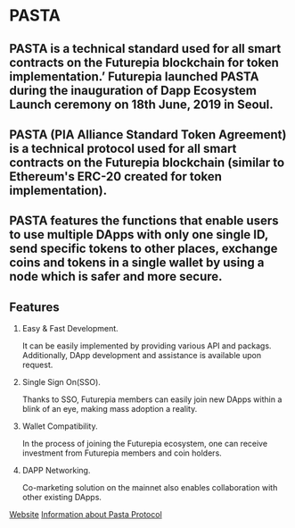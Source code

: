 # PASTA

## PASTA is a technical standard used for all smart contracts on the Futurepia blockchain for token implementation.’ Futurepia launched PASTA during the inauguration of Dapp Ecosystem Launch ceremony on 18th June, 2019 in Seoul.

## PASTA (PIA Alliance Standard Token Agreement) is a technical protocol used for all smart contracts on the Futurepia blockchain (similar to Ethereum's ERC-20 created for token implementation).


## PASTA features the functions that enable users to use multiple DApps with only one single ID, send specific tokens to other places, exchange coins and tokens in a single wallet by using a node which is safer and more secure.

## Features
1. Easy & Fast Development.

    It can be easily implemented by providing various API and packags. Additionally, DApp development and assistance is available upon request.

2. Single Sign On(SSO).

    Thanks to SSO, Futurepia members can easily join new DApps within a blink of an eye, making mass adoption a reality.

3. Wallet Compatibility.

    In the process of joining the Futurepia ecosystem, one can receive investment from Futurepia members and coin holders.

4. DAPP Networking.

    Co-marketing solution on the mainnet also enables collaboration with other existing DApps.

[Website](https://www.futurepia.io/)
[Information about Pasta Protocol](https://www.futurepia.io/info/futurepia#bpBox3)